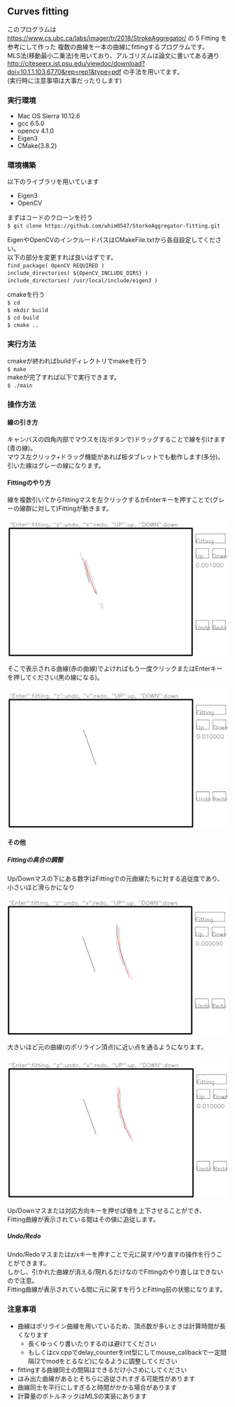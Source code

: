 ## Curves fitting
このプログラムは https://www.cs.ubc.ca/labs/imager/tr/2018/StrokeAggregator/ の 5 Fitting を参考にして作った
複数の曲線を一本の曲線にfittingするプログラムです。<br>
MLS法(移動最小二乗法)を用いており、アルゴリズムは論文に書いてある通り
http://citeseerx.ist.psu.edu/viewdoc/download?doi=10.1.1.103.6770&rep=rep1&type=pdf
の手法を用いてます。<br>
(実行時に注意事項は大事だったりします)

### 実行環境
- Mac OS Sierra 10.12.6
- gcc 6.5.0
- opencv 4.1.0
- Eigen3
- CMake(3.8.2)

### 環境構築
以下のライブラリを用いています<br>
- Eigen3
- OpenCV

まずはコードのクローンを行う<br>
`$ git clone https://github.com/whim0547/StorkeAggregator-fitting.git`

EigenやOpenCVのインクルードパスはCMakeFile.txtから各自設定してください。<br>
以下の部分を変更すれば良いはずです。<br>
`find_package( OpenCV REQUIRED )` <br>
`include_directories( ${OpenCV_INCLUDE_DIRS} )` <br>
`include_directories( /usr/local/include/eigen3 )` <br>

cmakeを行う<br>
`$ cd` <br>
`$ mkdir build` <br>
`$ cd build` <br>
`$ cmake ..` <br>


### 実行方法
cmakeが終わればbuildディレクトリでmakeを行う<br>
`$ make`<br>
makeが完了すれば以下で実行できます。<br>
`$ ./main`

### 操作方法
#### 線の引き方
キャンバスの四角内部でマウスを(左ボタンで)ドラッグすることで線を引けます(青の線)。<br>
マウス左クリック+ドラッグ機能があれば板タブレットでも動作します(多分)。<br>
引いた線はグレーの線になります。

#### Fittingのやり方
線を複数引いてからfittingマスを左クリックするかEnterキーを押すことで(グレーの線群に対して)Fittingが動きます。<br>

<p align="center">
<img src="./img/fitting.png">
</p>

そこで表示される曲線(赤の曲線)でよければもう一度クリックまたはEnterキーを押してください(黒の線になる)。<br>

<p align="center">
<img src="./img/fitted.png">
</p>

#### その他
##### Fittingの具合の調整
Up/Downマスの下にある数字はFittingでの元曲線たちに対する追従度であり、<br>
小さいほど滑らかになり<br>

<p align="center">
<img src="./img/fitting1.png">
</p>

大きいほど元の曲線(のポリライン頂点)に近い点を通るようになります。<br>

<p align="center">
<img src="./img/fitting2.png">
</p>

Up/Downマスまたは対応方向キーを押せば値を上下させることができ、<br>
Fitting曲線が表示されている間はその値に追従します。

##### Undo/Redo
Undo/Redoマスまたはz/xキーを押すことで元に戻す/やり直すの操作を行うことができます。<br>
しかし、引かれた曲線が消える/現れるだけなのでFittingのやり直しはできないので注意。<br>
Fitting曲線が表示されている間に元に戻すを行うとFitting前の状態になります。

### 注意事項
- 曲線はポリライン曲線を用いているため、頂点数が多いときは計算時間が長くなります
  - 長くゆっくり書いたりするのは避けてください
  - もしくはcv.cppでdelay_counterをint型にしてmouse_callbackで一定間隔(2でmodをとるなど)になるように調整してください
- fittingする曲線同士の間隔はできるだけ小さめにしてください
- はみ出た曲線があるとそちらに追従されすぎる可能性があります
- 曲線同士を平行にしすぎると時間がかかる場合があります
- 計算量のボトルネックはMLSの実装にあります
